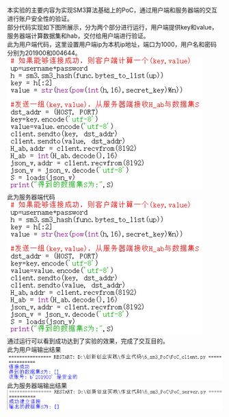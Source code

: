 本实验的主要内容为实现SM3算法基础上的PoC，通过用户端和服务器端的交互进行账户安全性的验证。  
部分代码实现如下图所展示，分为两个部分进行运行，用户端提供key和value，服务器端计算数据集和hab，交付给用户端进行验证。  
此为用户端代码，这里设置用户端ip为本机ip地址，端口为1000，用户名和密码分别为201900和004644。  
![image](https://github.com/MAR-523/-/blob/main/pic/PoC2.png)  
此为服务器端代码  
![image](https://github.com/MAR-523/-/blob/main/pic/PoC2.png)  
通过运行可以看到成功达到了实验的效果，完成了交互目的。  
此为用户端输出结果  
![image](https://github.com/MAR-523/-/blob/main/pic/PoC.png)  
此为服务器端输出结果  
![image](https://github.com/MAR-523/-/blob/main/pic/PoC1.png)
